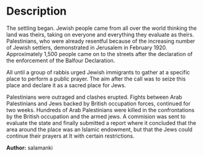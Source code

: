 # Description


The settling began. Jewish people came from all over the world thinking the land was theirs, taking on everyone and everything they evaluate as theirs.
Palestinians, who were already resentful because of the increasing number of Jewish settlers, demonstrated in Jerusalem in February 1920. Approximately 1,500 people came on to the streets after the declaration of the enforcement of the Balfour Declaration.


All until a group of rabbis urged Jewish immigrants to gather at a specific place to perform a public prayer. The aim after the call was to seize this place and declare it as a sacred place for Jews. 

Palestinians were outraged and clashes erupted. Fights between Arab Palestinians and Jews backed by British occupation forces, continued for two weeks. Hundreds of Arab Palestinians were killed in the confrontations by the British occupation and the armed jews. A commision was sent to evaluate the state and finally submitted a report where it concluded that the area around the place was an Islamic endowment, but that the Jews could continue their prayers at It with certain restrictions. 


**Author:** salamanki
